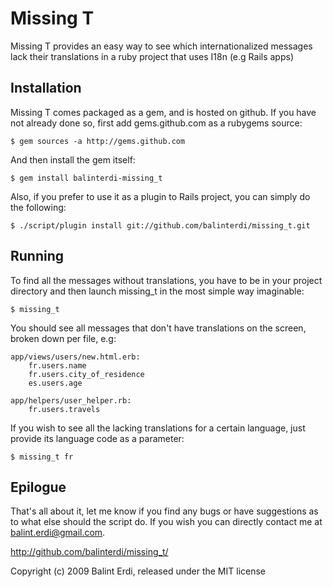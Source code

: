 # Missing T

Missing T provides an easy way to see which internationalized messages lack their translations in a ruby project that uses I18n (e.g Rails apps)

## Installation

Missing T comes packaged as a gem, and is hosted on github. If you have not already done so, first add gems.github.com as a rubygems source:

    $ gem sources -a http://gems.github.com
    
And then install the gem itself:

    $ gem install balinterdi-missing_t
    
Also, if you prefer to use it as a plugin to Rails project, you can simply do the following:

    $ ./script/plugin install git://github.com/balinterdi/missing_t.git

## Running

To find all the messages without translations, you have to be in your project directory and then launch missing_t in the most simple way imaginable:

    $ missing_t

You should see all messages that don't have translations on the screen, broken down per file, e.g:

    app/views/users/new.html.erb:
        fr.users.name
        fr.users.city_of_residence
        es.users.age
        
    app/helpers/user_helper.rb:
        fr.users.travels
        
If you wish to see all the lacking translations for a certain language, just provide its language code as a parameter:

    $ missing_t fr
    
## Epilogue

That's all about it, let me know if you find any bugs or have suggestions as to what else should the script do. If you wish you can directly contact me at balint.erdi@gmail.com.

http://github.com/balinterdi/missing_t/

Copyright (c) 2009 Balint Erdi, released under the MIT license